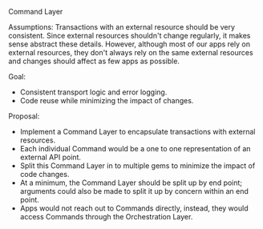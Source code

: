 Command Layer

Assumptions:
Transactions with an external resource should be very consistent.  Since external resources shouldn't change regularly, it makes sense abstract these details.  However, although most of our apps rely on external resources, they don't always rely on the same external resources and changes should affect as few apps as possible.

Goal:
- Consistent transport logic and error logging.
- Code reuse while minimizing the impact of changes.

Proposal:
- Implement a Command Layer to encapsulate transactions with external resources.
- Each individual Command would be a one to one representation of an external API point. 
- Split this Command Layer in to multiple gems to minimize the impact of code changes.
- At a minimum, the Command Layer should be split up by end point; arguments could also be made to split it up by concern within an end point.
- Apps would not reach out to Commands directly, instead, they would access Commands through the Orchestration Layer.
